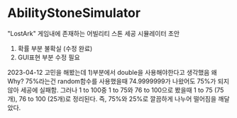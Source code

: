 # AbilityStoneSimulator
"LostArk" 게임내에 존재하는 어빌리티 스톤 세공 시뮬레이터 초안
1. 확률 부분 불확실  (수정 완료)
2. GUI표현 부분 수정 필요

2023-04-12
  고민을 해봤는데 1)부분에서 double을 사용해야한다고 생각했음
왜 Why? 75%라는건 random함수를 사용했을때 74.9999999가 나왔어도 75%가 되지않아 세공에 실패함.
그러나 1 to 100중 1 to 75와 76 to 100으로 봤을때 1 to 75 (75개), 76 to 100 (25개)로 정리된다.
즉, 75%와 25%로 깔끔하게 나누어 떨어짐을 깨달았다. 
